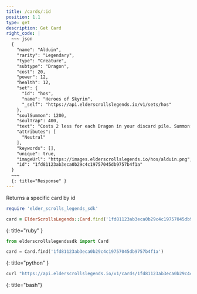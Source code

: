 ```yaml
---
title: /cards/:id
position: 1.1
type: get
description: Get Card
right_code: |
  ~~~ json
  {
    "name": "Alduin",
    "rarity": "Legendary",
    "type": "Creature",
    "subtype": "Dragon",
    "cost": 20,
    "power": 12,
    "health": 12,
    "set": {
      "id": "hos",
      "name": "Heroes of Skyrim",
      "_self": "https://api.elderscrollslegends.io/v1/sets/hos"
    },
    "soulSummon": 1200,
    "soulTrap": 400,
    "text": "Costs 2 less for each Dragon in your discard pile. Summon: Destroy all other creatures. At the start of your turn, summon a random Dragon from your discard pile.",
    "attributes": [
      "Neutral"
    ],
    "keywords": [],
    "unique": true,
    "imageUrl": "https://images.elderscrollslegends.io/hos/alduin.png",
    "id": "1fd81123ab3eca0b29c4c19757045db9757b4f1a"
  }
  ~~~
  {: title="Response" }
---
```


Returns a specific card by id

~~~ ruby
require 'elder_scrolls_legends_sdk'

card = ElderScrollsLegends::Card.find('1fd81123ab3eca0b29c4c19757045db9757b4f1a')
~~~
{: title="ruby" }

~~~ python
from elderscrollslegendssdk import Card

card = Card.find('1fd81123ab3eca0b29c4c19757045db9757b4f1a')
~~~
{: title="python" }

~~~ bash
curl "https://api.elderscrollslegends.io/v1/cards/1fd81123ab3eca0b29c4c19757045db9757b4f1a"
~~~
{: title="bash"}
